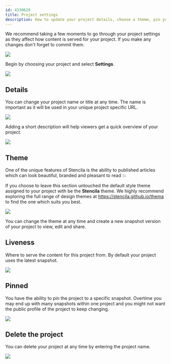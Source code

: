```yaml
---
id: 4330629
title: Project settings
description: How to update your project details, choose a theme, pin your project & delete your project
---
```


We recommend taking a few moments to go through your project settings as they affect how content is served for your project. If you make any changes don't forget to commit them.

![](https://i.imgur.com/hZZFad0.png) 

Begin by choosing your project and select **Settings**.

![](http://stencila.github.io/hub/manager/snaps/project-settings-menu-item.png)

## Details

You can change your project name or title at any time. The name is important as it will be used in your unique project specific URL.  

![](http://stencila.github.io/hub/manager/snaps/project-settings-name-field.png)

Adding a short description will help viewers get a quick overview of your project. 

![](http://stencila.github.io/hub/manager/snaps/project-settings-description-field.png)

## Theme

One of the unique features of Stencila is the ability to published articles which can look beautiful, branded and pleasant to read 💥 

If you choose to leave this section untouched the default style theme assigned to your project with be the **Stencila** theme.  We highly recommend exploring the full range of design themes at https://stencila.github.io/thema to find the one which suits you best. 

![](http://stencila.github.io/hub/manager/snaps/org-settings-theme-field.png)

You can change the theme at any time and create a new snapshot version of your project to view, edit and share. 

## Liveness

Where to serve the content for this project from. By default your project uses the latest snapshot.

![](http://stencila.github.io/hub/manager/snaps/project-settings-liveness-field.png)

## Pinned

You have the ability to pin the project to a specific snapshot. Overtime you may end up with many snapshots within one project and you might not want the public profile of the project to keep changing.

![](http://stencila.github.io/hub/manager/snaps/project-settings-pinned-field.png)

## Delete the project

You can delete your project at any time by entering the project name. 

![](http://stencila.github.io/hub/manager/snaps/project-settings-delete-form.png)
